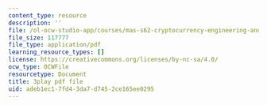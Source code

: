 ```yaml
---
content_type: resource
description: ''
file: /ol-ocw-studio-app/courses/mas-s62-cryptocurrency-engineering-and-design-spring-2018/adeb1ec17fd43da7d7452ce165ee0295_CCeq5PChvuk.pdf
file_size: 117777
file_type: application/pdf
learning_resource_types: []
license: https://creativecommons.org/licenses/by-nc-sa/4.0/
ocw_type: OCWFile
resourcetype: Document
title: 3play pdf file
uid: adeb1ec1-7fd4-3da7-d745-2ce165ee0295
---
```

